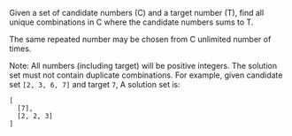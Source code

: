 Given a set of candidate numbers (C) and a target number (T), find all unique combinations in C where the candidate numbers sums to T.

The same repeated number may be chosen from C unlimited number of times.

Note:
All numbers (including target) will be positive integers.
The solution set must not contain duplicate combinations.
For example, given candidate set `[2, 3, 6, 7]` and target `7`, 
A solution set is: 
```
[
  [7],
  [2, 2, 3]
]
```